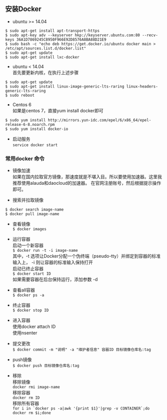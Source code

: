## 安装Docker  
* ubuntu >= 14.04  
```
$ sudo apt-get install apt-transport-https
$ sudo apt-key adv --keyserver hkp://keyserver.ubuntu.com:80 --recv-keys 36A1D7869245C8950F966E92D8576A8BA88D21E9
$ sudo bash -c "echo deb https://get.docker.io/ubuntu docker main > /etc/apt/sources.list.d/docker.list"
$ sudo apt-get update
$ sudo apt-get install lxc-docker
```  
* ubuntu < 14.04  
首先要更新内核，在执行上述步骤
```
$ sudo apt-get update
$ sudo apt-get install linux-image-generic-lts-raring linux-headers-generic-lts-raring
$ sudo reboot
```  

* Centos 6  
如果是centos 7，直接yum install docker即可
```
$ sudo yum install http://mirrors.yun-idc.com/epel/6/x86_64/epel-release-6-8.noarch.rpm
$ sudo yum install docker-io
```  

* 启动服务  
```service docker start```

### 常用docker 命令  
* 镜像加速  
如果在国内拉取官方镜像，那速度就是不堪入目。所以要使用加速器。这里我推荐使用alauda和daocloud的加速器。
在官网注册账号，然后根据提示操作即可。  

* 搜索并拉取镜像
```
$ docker search image-name
$ docker pull image-name
```  
* 查看镜像  
```$ docker images ```  

* 运行容器  
启动一个新容器  
```$ docker run -t -i image-name ```  
其中，-t 选项让Docker分配一个伪终端（pseudo-tty）并绑定到容器的标准输入上， -i 则让容器的标准输入保持打开  
启动已终止容器  
```$ docker start ID ```  
如果需要容器在后台保持运行，添加参数 -d  

* 查看all容器  
```$ docker ps -a```  

* 终止容器  
```$ docker stop ID```  

* 进入容器  
使用docker attach ID  
使用nsenter  

* 提交更改  
```$ docker commit -m "说明" -a "维护者信息" 容器ID 目标镜像仓库名:tag ```  

* push镜像  
```$ docker push 目标镜像仓库名:tag```  

* 移除  
移除镜像  
```docker rmi image-name```  
移除容器  
```docker rm ID```  
移除所有容器  
```for i in `docker ps -a|awk '{print $1}'|grep -v CONTAINER`;do docker rm $i;done```  


